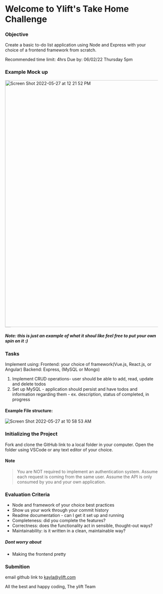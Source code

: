# Welcome to Ylift's Take Home Challenge
### Objective
Create a basic to-do list application using Node and Express with your choice of a frontend framework from scratch.

Recommended time limit: 4hrs 
Due by: 06/02/22 Thursday 5pm

### Example Mock up
<img width="814" alt="Screen Shot 2022-05-27 at 12 21 52 PM" src="https://user-images.githubusercontent.com/100152678/170739636-2bfd71a7-23eb-4e4c-9ef6-dcdf511d522a.png">
<sub><sup><sub><sup><sub><sup><sub><sup><sub><sup><sub><sup><sub><sup><sub><sup> source: https://anvil.works/learn/workshops/todo-list </sup></sub></sup></sub></sup></sub></sup></sub></sup></sub></sup></sub></sup></sub></sup></sub>

##### Note: this is just an example of what it shoul like feel free to put your own spin on it :)

### Tasks
Implement using:
Frontend: your choice of framework(Vue.js, React.js, or Angular)
Backend: Express, (MySQL or Mongo)

1. Implement CRUD operations- user should be able to add, read, update and delete todos
2. Set up MySQL - application should persist and have todos and information regarding them - ex. description, status of completed, in progress

#### Example File structure: 
![Screen Shot 2022-05-27 at 10 58 53 AM](https://user-images.githubusercontent.com/100152678/170725489-28702d17-28e2-4c6b-aa02-a7803730a357.png)

    
### Initializing the Project
Fork and clone the GitHub link to a local folder in your computer. Open the folder using VSCode or any text editor of your choice.

#### Note
> You are NOT required to implement an authentication system. Assume each request is coming from the same user. Assume the API is only consumed by you and your own application.

### Evaluation Criteria
- Node and framework of your choice best practices
- Show us your work through your commit history
- Readme documentation - can I get it set up and running
- Completeness: did you complete the features?
- Correctness: does the functionality act in sensible, thought-out ways?
- Maintainability: is it written in a clean, maintainable way?
##### Dont worry about
 - Making the frontend pretty


### Submition
email github link to kayla@ylift.com

All the best and happy coding,
The ylift Team

